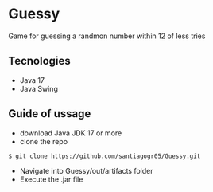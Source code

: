 # Guessy
Game for guessing a randmon number within 12 of less tries

## Tecnologies
- Java 17
- Java Swing

## Guide of ussage 
- download Java JDK 17 or more
- clone the repo
  
``` bash
$ git clone https://github.com/santiagogr05/Guessy.git
```
- Navigate into Guessy/out/artifacts folder
- Execute the .jar file

  
